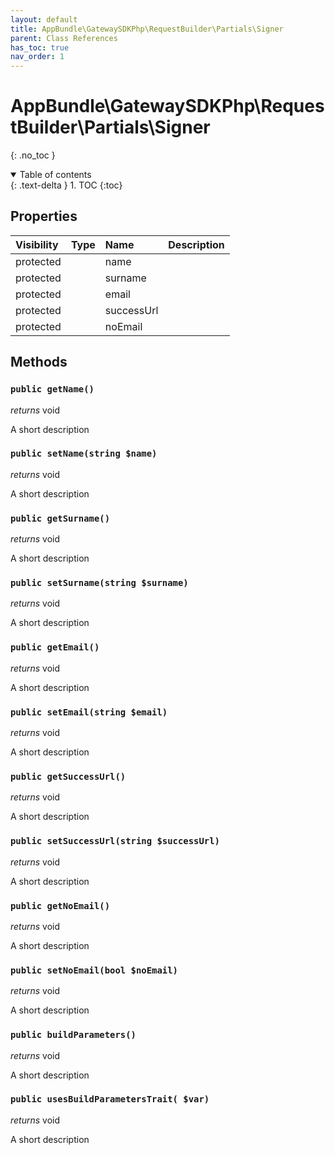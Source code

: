 ```yaml
---
layout: default
title: AppBundle\GatewaySDKPhp\RequestBuilder\Partials\Signer
parent: Class References
has_toc: true
nav_order: 1
---
```


# AppBundle\GatewaySDKPhp\RequestBuilder\Partials\Signer
{: .no_toc }

<details open markdown="block">
  <summary>
    Table of contents
  </summary>
  {: .text-delta }
1. TOC
{:toc}
</details>

## Properties

| Visibility | Type | Name | Description |
| :--- | :--- | :--- | :--- |
| protected |  | name |  |
| protected |  | surname |  |
| protected |  | email |  |
| protected |  | successUrl |  |
| protected |  | noEmail |  |


## Methods

### `public getName()`

*returns* void

A short description

### `public setName(string $name)`

*returns* void

A short description

### `public getSurname()`

*returns* void

A short description

### `public setSurname(string $surname)`

*returns* void

A short description

### `public getEmail()`

*returns* void

A short description

### `public setEmail(string $email)`

*returns* void

A short description

### `public getSuccessUrl()`

*returns* void

A short description

### `public setSuccessUrl(string $successUrl)`

*returns* void

A short description

### `public getNoEmail()`

*returns* void

A short description

### `public setNoEmail(bool $noEmail)`

*returns* void

A short description

### `public buildParameters()`

*returns* void

A short description

### `public usesBuildParametersTrait( $var)`

*returns* void

A short description

